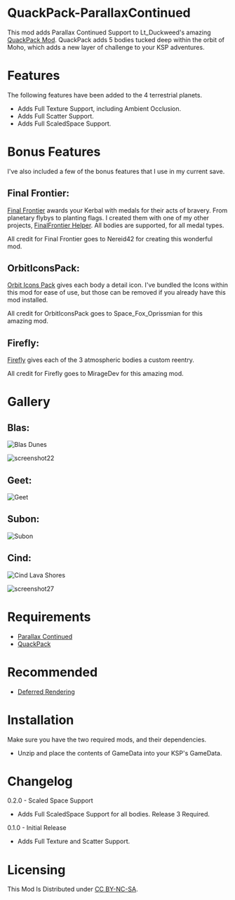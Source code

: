 # QuackPack-ParallaxContinued

This mod adds Parallax Continued Support to Lt_Duckweed's amazing [QuackPack Mod](https://forum.kerbalspaceprogram.com/topic/210155-112x-kopernicus-quackpack-v120-an-inner-system-expansion/). QuackPack adds 5 bodies tucked deep within the orbit of Moho, which adds a new layer of challenge to your KSP adventures.


# Features

The following features have been added to the 4 terrestrial planets.

* Adds Full Texture Support, including Ambient Occlusion.
* Adds Full Scatter Support.
* Adds Full ScaledSpace Support.

# Bonus Features

I've also included a few of the bonus features that I use in my current save.

## Final Frontier:

[Final Frontier](https://spacedock.info/mod/580/Final%20Frontier) awards your Kerbal with medals for their acts of bravery. From planetary flybys to planting flags. I created them with one of my other projects, [FinalFrontier Helper](https://github.com/jthero3/FinalFrontierHelper). All bodies are supported, for all medal types.

All credit for Final Frontier goes to Nereid42 for creating this wonderful mod.

## OrbitIconsPack:

[Orbit Icons Pack](https://spacedock.info/mod/3769/OrbitIconsPack) gives each body a detail icon. I've bundled the Icons within this mod for ease of use, but those can be removed if you already have this mod installed.

All credit for OrbitIconsPack goes to Space_Fox_Oprissmian for this amazing mod.

## Firefly:

[Firefly](https://spacedock.info/mod/3813/Firefly) gives each of the 3 atmospheric bodies a custom reentry.

All credit for Firefly goes to  MirageDev for this amazing mod.

# Gallery


## Blas:

![Blas Dunes](https://github.com/user-attachments/assets/7997c8b4-ce17-4b04-ba9e-bf34aade0e98)

![screenshot22](https://github.com/user-attachments/assets/9add3da2-8fd6-4c19-b178-a8a8ef504697)


## Geet:

![Geet](https://github.com/user-attachments/assets/beb80457-6fc3-48a4-aa24-cf00836a2166)


## Subon:

![Subon](https://github.com/user-attachments/assets/39eb56fb-ad4e-4368-a5cb-29804da48320)


## Cind:

![Cind Lava Shores](https://github.com/user-attachments/assets/f1e8a1a2-71c5-4435-ae32-1aae54f76905)

![screenshot27](https://github.com/user-attachments/assets/65150860-9e0b-4995-8f0e-83ee0355ee64)



# Requirements

* [Parallax Continued](https://github.com/Gameslinx/Parallax-Continued/tree/master#readme)
* [QuackPack](https://spacedock.info/mod/3136/QuackPack)


# Recommended

* [Deferred Rendering](https://github.com/LGhassen/Deferred)


# Installation

Make sure you have the two required mods, and their dependencies.

* Unzip and place the contents of GameData into your KSP's GameData.


# Changelog

0.2.0 - Scaled Space Support
* Adds Full ScaledSpace Support for all bodies. Release 3 Required.

0.1.0 - Initial Release
* Adds Full Texture and Scatter Support. 


# Licensing

This Mod Is Distributed under [CC BY-NC-SA](https://creativecommons.org/licenses/by-nc-sa/4.0/).
